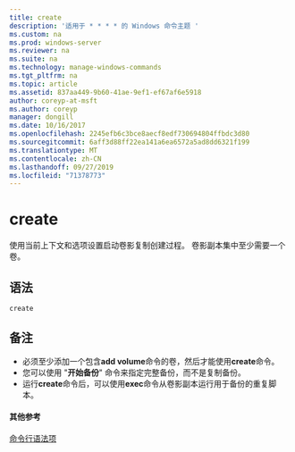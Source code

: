 ```yaml
---
title: create
description: '适用于 * * * * 的 Windows 命令主题 '
ms.custom: na
ms.prod: windows-server
ms.reviewer: na
ms.suite: na
ms.technology: manage-windows-commands
ms.tgt_pltfrm: na
ms.topic: article
ms.assetid: 837aa449-9b60-41ae-9ef1-ef67af6e5918
author: coreyp-at-msft
ms.author: coreyp
manager: dongill
ms.date: 10/16/2017
ms.openlocfilehash: 2245efb6c3bce8aecf8edf730694804ffbdc3d80
ms.sourcegitcommit: 6aff3d88ff22ea141a6ea6572a5ad8dd6321f199
ms.translationtype: MT
ms.contentlocale: zh-CN
ms.lasthandoff: 09/27/2019
ms.locfileid: "71378773"
---
```

# <a name="create"></a>create



使用当前上下文和选项设置启动卷影复制创建过程。 卷影副本集中至少需要一个卷。

## <a name="syntax"></a>语法

```
create
```

## <a name="remarks"></a>备注

-   必须至少添加一个包含**add volume**命令的卷，然后才能使用**create**命令。
-   您可以使用 "**开始备份**" 命令来指定完整备份，而不是复制备份。
-   运行**create**命令后，可以使用**exec**命令从卷影副本运行用于备份的重复脚本。

#### <a name="additional-references"></a>其他参考

[命令行语法项](command-line-syntax-key.md)